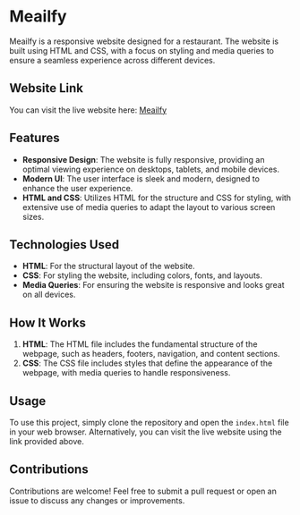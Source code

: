 # Meailfy

Meailfy is a responsive website designed for a restaurant. The website is built using HTML and CSS, with a focus on styling and media queries to ensure a seamless experience across different devices.

## Website Link
You can visit the live website here: [Meailfy](https://meailfy.netlify.app/)

## Features
- **Responsive Design**: The website is fully responsive, providing an optimal viewing experience on desktops, tablets, and mobile devices.
- **Modern UI**: The user interface is sleek and modern, designed to enhance the user experience.
- **HTML and CSS**: Utilizes HTML for the structure and CSS for styling, with extensive use of media queries to adapt the layout to various screen sizes.

## Technologies Used
- **HTML**: For the structural layout of the website.
- **CSS**: For styling the website, including colors, fonts, and layouts.
- **Media Queries**: For ensuring the website is responsive and looks great on all devices.

## How It Works
1. **HTML**: The HTML file includes the fundamental structure of the webpage, such as headers, footers, navigation, and content sections.
2. **CSS**: The CSS file includes styles that define the appearance of the webpage, with media queries to handle responsiveness.

## Usage
To use this project, simply clone the repository and open the `index.html` file in your web browser. Alternatively, you can visit the live website using the link provided above.

## Contributions
Contributions are welcome! Feel free to submit a pull request or open an issue to discuss any changes or improvements.

